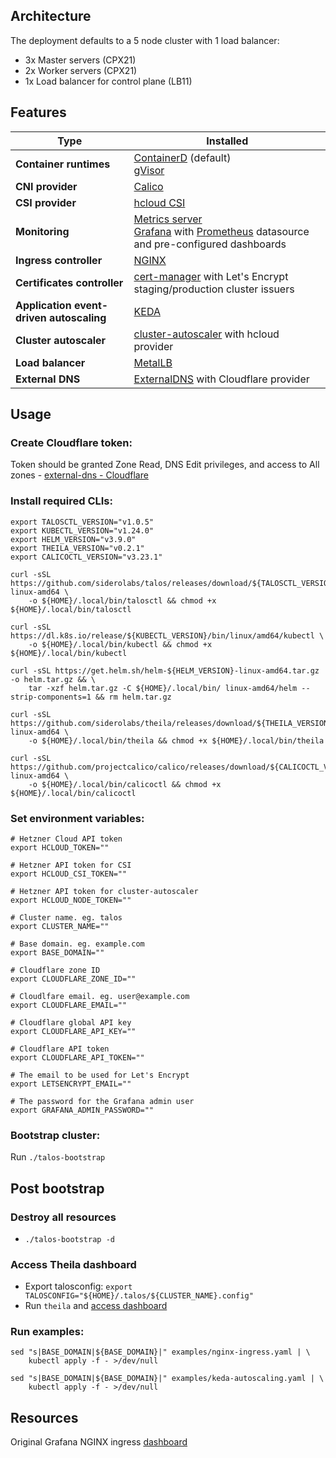 ## Architecture

The deployment defaults to a 5 node cluster with 1 load balancer:

- 3x Master servers (CPX21)
- 2x Worker servers (CPX21)
- 1x Load balancer for control plane (LB11)

## Features
|  Type | Installed |
|---|---|
| **Container runtimes** | [ContainerD](https://containerd.io/) (default)<br>[gVisor](https://gvisor.dev/) |
| **CNI provider** | [Calico](https://projectcalico.docs.tigera.io/about/about-calico) |
| **CSI provider** | [hcloud CSI](https://github.com/hetznercloud/csi-driver) |
| **Monitoring** | [Metrics server](https://github.com/kubernetes-sigs/metrics-server)<br>[Grafana](https://grafana.com/) with [Prometheus](https://prometheus.io/) datasource and pre-configured dashboards |
| **Ingress controller** | [NGINX](https://kubernetes.github.io/ingress-nginx/) |
| **Certificates controller** | [cert-manager](https://cert-manager.io/) with Let's Encrypt staging/production cluster issuers |
| **Application event-driven autoscaling** | [KEDA](https://keda.sh/) |
| **Cluster autoscaler** | [cluster-autoscaler](https://github.com/kubernetes/autoscaler/tree/master/cluster-autoscaler) with hcloud provider |
| **Load balancer** | [MetalLB](https://metallb.universe.tf/) |
| **External DNS** | [ExternalDNS](https://github.com/kubernetes-sigs/external-dns) with Cloudflare provider |

## Usage

### Create Cloudflare token:
Token should be granted Zone Read, DNS Edit privileges, and access to All zones - [external-dns - Cloudflare](
https://github.com/kubernetes-sigs/external-dns/blob/master/docs/tutorials/cloudflare.md)

### Install required CLIs:
```
export TALOSCTL_VERSION="v1.0.5"
export KUBECTL_VERSION="v1.24.0"
export HELM_VERSION="v3.9.0"
export THEILA_VERSION="v0.2.1"
export CALICOCTL_VERSION="v3.23.1"

curl -sSL https://github.com/siderolabs/talos/releases/download/${TALOSCTL_VERSION}/talosctl-linux-amd64 \
    -o ${HOME}/.local/bin/talosctl && chmod +x ${HOME}/.local/bin/talosctl

curl -sSL https://dl.k8s.io/release/${KUBECTL_VERSION}/bin/linux/amd64/kubectl \
    -o ${HOME}/.local/bin/kubectl && chmod +x ${HOME}/.local/bin/kubectl

curl -sSL https://get.helm.sh/helm-${HELM_VERSION}-linux-amd64.tar.gz -o helm.tar.gz && \
    tar -xzf helm.tar.gz -C ${HOME}/.local/bin/ linux-amd64/helm --strip-components=1 && rm helm.tar.gz

curl -sSL https://github.com/siderolabs/theila/releases/download/${THEILA_VERSION}/theila-linux-amd64 \
    -o ${HOME}/.local/bin/theila && chmod +x ${HOME}/.local/bin/theila

curl -sSL https://github.com/projectcalico/calico/releases/download/${CALICOCTL_VERSION}/calicoctl-linux-amd64 \
    -o ${HOME}/.local/bin/calicoctl && chmod +x ${HOME}/.local/bin/calicoctl
```

### Set environment variables:
```
# Hetzner Cloud API token
export HCLOUD_TOKEN=""

# Hetzner API token for CSI
export HCLOUD_CSI_TOKEN=""

# Hetzner API token for cluster-autoscaler
export HCLOUD_NODE_TOKEN=""

# Cluster name. eg. talos
export CLUSTER_NAME=""

# Base domain. eg. example.com
export BASE_DOMAIN=""

# Cloudflare zone ID
export CLOUDFLARE_ZONE_ID=""

# Cloudlfare email. eg. user@example.com
export CLOUDFLARE_EMAIL=""

# Cloudflare global API key
export CLOUDFLARE_API_KEY=""

# Cloudflare API token
export CLOUDFLARE_API_TOKEN=""

# The email to be used for Let's Encrypt
export LETSENCRYPT_EMAIL=""

# The password for the Grafana admin user
export GRAFANA_ADMIN_PASSWORD=""
```

### Bootstrap cluster:
Run `./talos-bootstrap`

## Post bootstrap
### Destroy all resources
- `./talos-bootstrap -d`

### Access Theila dashboard
- Export talosconfig: `export TALOSCONFIG="${HOME}/.talos/${CLUSTER_NAME}.config"`
- Run `theila` and [access dashboard](http://localhost:8080/)

### Run examples:
```
sed "s|BASE_DOMAIN|${BASE_DOMAIN}|" examples/nginx-ingress.yaml | \
    kubectl apply -f - >/dev/null

sed "s|BASE_DOMAIN|${BASE_DOMAIN}|" examples/keda-autoscaling.yaml | \
    kubectl apply -f - >/dev/null
```

## Resources
Original Grafana NGINX ingress [dashboard](https://raw.githubusercontent.com/kubernetes/ingress-nginx/main/deploy/grafana/dashboards/nginx.json)